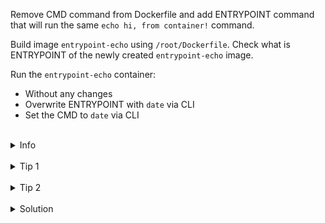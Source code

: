
Remove CMD command from Dockerfile and add ENTRYPOINT command that will run the same `echo hi, from container!` command.

Build image `entrypoint-echo` using `/root/Dockerfile`.
Check what is ENTRYPOINT of the newly created `entrypoint-echo` image.

Run the `entrypoint-echo` container:
- Without any changes
- Overwrite ENTRYPOINT with `date` via CLI
- Set the CMD to `date` via CLI


<br>
<details><summary>Info</summary>
<br>

```plain
Documentation: https://docs.docker.com/engine/reference/builder/#entrypoint

You can use the ENTRYPOINT to set fairly stable default commands 
and arguments and then use either form of CMD to set 
additional defaults that are more likely to be changed.
```

</details>

<br>
<details><summary>Tip 1</summary>
<br>

```plain
Use docker run --rm cmd-image to remove container after it finished.

Use docker inspect <image-name> to get details about the image's CMD and ENTRYPOINT.
```

</details>

<br>
<details><summary>Tip 2</summary>
<br>

```plain
Once ENTRYPOINT is set, any CMD overwrites, 
without altering the ENTRYPOINT, will be interpreted as additional parameters.
(Compare output of the overwriting CMD here with the previous step)
```

</details>


<br>
<details><summary>Solution</summary>
<br>

<br>

Modify `/root/Dockerfile`:

<br>

```plain
cat > /root/Dockerfile <<EOF
FROM alpine
ENTRYPOINT ["echo", "hi, from container!"]
EOF
```{{exec}}

<br>

Build docker image `/root/Dockerfile`:

<br>

```plain
docker build -t entrypoint-echo .
```{{exec}}

<br>

Explore ENTRYPOINT of `entrypoint-echo`:

<br>

```plain
docker inspect entrypoint-echo | jq .[0].ContainerConfig.Entrypoint
```{{exec}}

<br>

Run the container with default values:

<br>

```plain
docker run --rm entrypoint-echo
```{{exec}}

<br>

Run the container with date:

<br>

```plain
docker run --rm --entrypoint date entrypoint-echo
```{{exec}}

<br>

Run the container with entrypoint `date`:

<br>

```plain
docker run --rm entrypoint-echo date
```{{exec}}


</details>